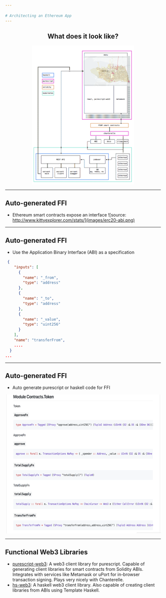 ```yaml
---

# Architecting an Ethereum App
---
```

<center>
  
## What does it look like?
<a href="https://raw.githubusercontent.com/f-o-a-m/recurse-presentation/master/images/foam-architecture.png">
<img src="images/foam-architecture.png" height="450">
</a>
</center>

---

## Auto-generated FFI

- Ethereum smart contracts expose an interface
![source: http://www.kittyexplorer.com/stats/](images/erc20-abi.png)

---

## Auto-generated FFI

- Use the Application Binary Interface (ABI) as a specification

```json
 {
    "inputs": [
      {
        "name": "_from",
        "type": "address"
      },
      {
        "name": "_to",
        "type": "address"
      },
      {
        "name": "_value",
        "type": "uint256"
      }
    ],
    "name": "transferFrom",
    ....
  }
...

```

---

## Auto-generated FFI

- Auto generate purescript or haskell code for FFI
<center>
<a href="https://github.com/f-o-a-m/recurse-presentation/blob/master/generated-docs/Contracts/Token.md">
<img src="images/erc20-ps.png" height="450">
</a>
</center>

---

## Functional Web3 Libraries
- [purescript-web3](https://github.com/f-o-a-m/purescript-web3): A web3 client library for purescript. Capable of generating client libraries for smart contracts from Solidity ABIs. Integrates with services like Metamask or uPort for in-browser transaction signing. Plays very nicely with Chanterelle.
- [hs-web3](https://github.com/airalab/hs-web3): A haskell web3 client library. Also capable of creating client libraries from ABIs using Template Haskell.

